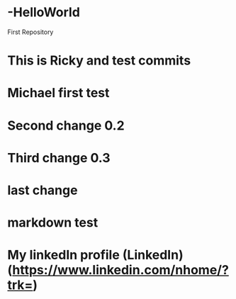 # -HelloWorld
First Repository
# This is Ricky and test commits
# Michael first test
# Second change 0.2
# Third change 0.3
# last change
# markdown test
# My linkedIn profile (LinkedIn) (https://www.linkedin.com/nhome/?trk=)
